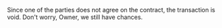 Since one of the parties does not agree on the contract, the transaction is void. Don't worry, Owner, we still have chances.
